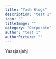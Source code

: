 ```yaml
---
title: "Yash Blogs"
description: "test 1"
icon: ""
titleImage: ""
category: "Corporate"
author: "test 1"
authorPicture: ""
---
```


Yaasjasjahj

